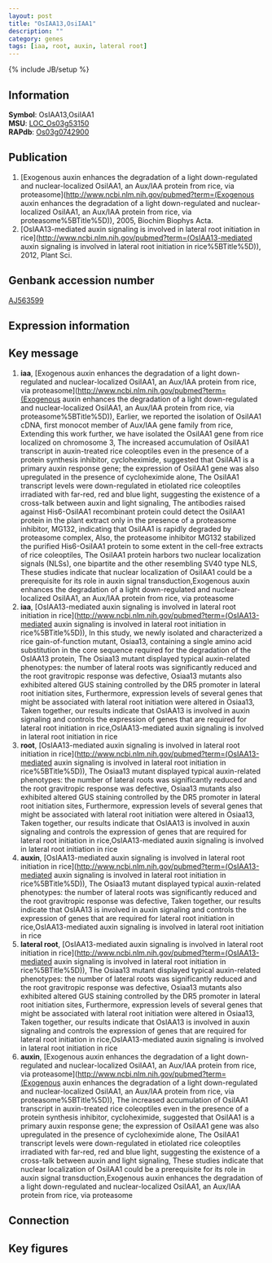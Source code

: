 ```yaml
---
layout: post
title: "OsIAA13,OsiIAA1"
description: ""
category: genes
tags: [iaa, root, auxin, lateral root]
---
```

{% include JB/setup %}

## Information
__Symbol__: OsIAA13,OsiIAA1  
__MSU__: [LOC_Os03g53150](http://rice.plantbiology.msu.edu/cgi-bin/ORF_infopage.cgi?orf=LOC_Os03g53150)  
__RAPdb__: [Os03g0742900](http://rapdb.dna.affrc.go.jp/viewer/gbrowse_details/irgsp1?name=Os03g0742900)  

## Publication
1. [Exogenous auxin enhances the degradation of a light down-regulated and nuclear-localized OsiIAA1, an Aux/IAA protein from rice, via proteasome](http://www.ncbi.nlm.nih.gov/pubmed?term=(Exogenous auxin enhances the degradation of a light down-regulated and nuclear-localized OsiIAA1, an Aux/IAA protein from rice, via proteasome%5BTitle%5D)), 2005, Biochim Biophys Acta.
2. [OsIAA13-mediated auxin signaling is involved in lateral root initiation in rice](http://www.ncbi.nlm.nih.gov/pubmed?term=(OsIAA13-mediated auxin signaling is involved in lateral root initiation in rice%5BTitle%5D)), 2012, Plant Sci.

## Genbank accession number
[AJ563599](http://www.ncbi.nlm.nih.gov/nuccore/AJ563599)

## Expression information

## Key message
1. __iaa__, [Exogenous auxin enhances the degradation of a light down-regulated and nuclear-localized OsiIAA1, an Aux/IAA protein from rice, via proteasome](http://www.ncbi.nlm.nih.gov/pubmed?term=(Exogenous auxin enhances the degradation of a light down-regulated and nuclear-localized OsiIAA1, an Aux/IAA protein from rice, via proteasome%5BTitle%5D)),  Earlier, we reported the isolation of OsiIAA1 cDNA, first monocot member of Aux/IAA gene family from rice, Extending this work further, we have isolated the OsiIAA1 gene from rice localized on chromosome 3, The increased accumulation of OsiIAA1 transcript in auxin-treated rice coleoptiles even in the presence of a protein synthesis inhibitor, cycloheximide, suggested that OsiIAA1 is a primary auxin response gene; the expression of OsiIAA1 gene was also upregulated in the presence of cycloheximide alone, The OsiIAA1 transcript levels were down-regulated in etiolated rice coleoptiles irradiated with far-red, red and blue light, suggesting the existence of a cross-talk between auxin and light signaling, The antibodies raised against His6-OsiIAA1 recombinant protein could detect the OsiIAA1 protein in the plant extract only in the presence of a proteasome inhibitor, MG132, indicating that OsiIAA1 is rapidly degraded by proteasome complex, Also, the proteasome inhibitor MG132 stabilized the purified His6-OsiIAA1 protein to some extent in the cell-free extracts of rice coleoptiles, The OsiIAA1 protein harbors two nuclear localization signals (NLSs), one bipartite and the other resembling SV40 type NLS, These studies indicate that nuclear localization of OsiIAA1 could be a prerequisite for its role in auxin signal transduction,Exogenous auxin enhances the degradation of a light down-regulated and nuclear-localized OsiIAA1, an Aux/IAA protein from rice, via proteasome
2. __iaa__, [OsIAA13-mediated auxin signaling is involved in lateral root initiation in rice](http://www.ncbi.nlm.nih.gov/pubmed?term=(OsIAA13-mediated auxin signaling is involved in lateral root initiation in rice%5BTitle%5D)),  In this study, we newly isolated and characterized a rice gain-of-function mutant, Osiaa13, containing a single amino acid substitution in the core sequence required for the degradation of the OsIAA13 protein, The Osiaa13 mutant displayed typical auxin-related phenotypes: the number of lateral roots was significantly reduced and the root gravitropic response was defective, Osiaa13 mutants also exhibited altered GUS staining controlled by the DR5 promoter in lateral root initiation sites, Furthermore, expression levels of several genes that might be associated with lateral root initiation were altered in Osiaa13, Taken together, our results indicate that OsIAA13 is involved in auxin signaling and controls the expression of genes that are required for lateral root initiation in rice,OsIAA13-mediated auxin signaling is involved in lateral root initiation in rice
3. __root__, [OsIAA13-mediated auxin signaling is involved in lateral root initiation in rice](http://www.ncbi.nlm.nih.gov/pubmed?term=(OsIAA13-mediated auxin signaling is involved in lateral root initiation in rice%5BTitle%5D)),  The Osiaa13 mutant displayed typical auxin-related phenotypes: the number of lateral roots was significantly reduced and the root gravitropic response was defective, Osiaa13 mutants also exhibited altered GUS staining controlled by the DR5 promoter in lateral root initiation sites, Furthermore, expression levels of several genes that might be associated with lateral root initiation were altered in Osiaa13, Taken together, our results indicate that OsIAA13 is involved in auxin signaling and controls the expression of genes that are required for lateral root initiation in rice,OsIAA13-mediated auxin signaling is involved in lateral root initiation in rice
4. __auxin__, [OsIAA13-mediated auxin signaling is involved in lateral root initiation in rice](http://www.ncbi.nlm.nih.gov/pubmed?term=(OsIAA13-mediated auxin signaling is involved in lateral root initiation in rice%5BTitle%5D)),  The Osiaa13 mutant displayed typical auxin-related phenotypes: the number of lateral roots was significantly reduced and the root gravitropic response was defective, Taken together, our results indicate that OsIAA13 is involved in auxin signaling and controls the expression of genes that are required for lateral root initiation in rice,OsIAA13-mediated auxin signaling is involved in lateral root initiation in rice
5. __lateral root__, [OsIAA13-mediated auxin signaling is involved in lateral root initiation in rice](http://www.ncbi.nlm.nih.gov/pubmed?term=(OsIAA13-mediated auxin signaling is involved in lateral root initiation in rice%5BTitle%5D)),  The Osiaa13 mutant displayed typical auxin-related phenotypes: the number of lateral roots was significantly reduced and the root gravitropic response was defective, Osiaa13 mutants also exhibited altered GUS staining controlled by the DR5 promoter in lateral root initiation sites, Furthermore, expression levels of several genes that might be associated with lateral root initiation were altered in Osiaa13, Taken together, our results indicate that OsIAA13 is involved in auxin signaling and controls the expression of genes that are required for lateral root initiation in rice,OsIAA13-mediated auxin signaling is involved in lateral root initiation in rice
6. __auxin__, [Exogenous auxin enhances the degradation of a light down-regulated and nuclear-localized OsiIAA1, an Aux/IAA protein from rice, via proteasome](http://www.ncbi.nlm.nih.gov/pubmed?term=(Exogenous auxin enhances the degradation of a light down-regulated and nuclear-localized OsiIAA1, an Aux/IAA protein from rice, via proteasome%5BTitle%5D)),  The increased accumulation of OsiIAA1 transcript in auxin-treated rice coleoptiles even in the presence of a protein synthesis inhibitor, cycloheximide, suggested that OsiIAA1 is a primary auxin response gene; the expression of OsiIAA1 gene was also upregulated in the presence of cycloheximide alone, The OsiIAA1 transcript levels were down-regulated in etiolated rice coleoptiles irradiated with far-red, red and blue light, suggesting the existence of a cross-talk between auxin and light signaling, These studies indicate that nuclear localization of OsiIAA1 could be a prerequisite for its role in auxin signal transduction,Exogenous auxin enhances the degradation of a light down-regulated and nuclear-localized OsiIAA1, an Aux/IAA protein from rice, via proteasome

## Connection

## Key figures


